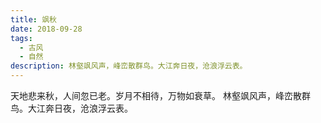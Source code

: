 ```yaml
---
title: 飒秋
date: 2018-09-28
tags:
  - 古风
  - 自然
description: 林壑飒风声，峰峦散群鸟。大江奔日夜，沧浪浮云表。
---
```


天地悲来秋，人间忽已老。岁月不相待，万物如衰草。
林壑飒风声，峰峦散群鸟。大江奔日夜，沧浪浮云表。